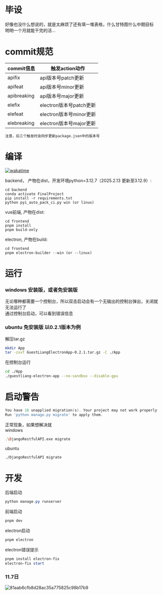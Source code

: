 # 毕设
好像也没什么想说的，就是太麻烦了还有填一堆表格，什么甘特图什么中期目标   
明明一个月就能干完的活…

# commit规范
| commit信息 | 触发action动作 |
| --- | --- |
| apifix | api版本号patch更新 |
| apifeat | api版本号minor更新 |
| apibreaking | api版本号major更新 |
| elefix | electron版本号patch更新 |
| elefeat | electron版本号minor更新 |
| elebreaking | electron版本号major更新 |

`注意，后三个触发时会同步更新package.json中的版本号`


# 编译
[![wakatime](https://wakatime.com/badge/user/0985cb7f-21b8-4ea5-86a4-5e6ba93cb575/project/3eb63dd6-fb69-469e-a7de-4cd19eb66177.svg)](https://wakatime.com/badge/user/0985cb7f-21b8-4ea5-86a4-5e6ba93cb575/project/3eb63dd6-fb69-469e-a7de-4cd19eb6617.svg)   

backend， 产物在dist，开发环境python=3.12.7（2025.2.13 更新至3.12.9）:   
```conda
cd backend
conda activate FinalProject
pip install -r requirements.txt
python pyi_auto_pack_ci.py win (or linux)
```

vue前端, 产物在dist:   
```npm
cd frontend
pnpm install
pnpm build-only
```

electron, 产物在build:   
```npm
cd frontend
pnpm electron-builder --win (or --linux)
```

# 运行
### windows 安装版，或者免安装版   
无论哪种都需要一个控制台，所以双击启动会有一个无输出的控制台弹出，关闭就无法运行了   
通过控制台启动，可以看到错误信息   

### ubuntu 免安装版 以0.2.1版本为例      
解压tar.gz   
```bash
mkdir App
tar -zxvf GuestLiangElectronApp-0.2.1.tar.gz -C ./App 
```
在控制台运行
```bash
cd ./App
./guestliang-electron-app --no-sandbox --disable-gpu
```

# 启动警告
```powershell
You have 18 unapplied migration(s). Your project may not work properly until you apply the migrations for app(s): admin, auth, contenttypes, sessions.
Run 'python manage.py migrate' to apply them.
```
正常现象，如果想解决就   
windows
```bash
.\DjangoRestfulAPI.exe migrate
```
ubuntu
```bash
./DjangoRestfulAPI migrate
```

# 开发
后端启动
```powershell
python manage.py runserver
```
前端启动
```powershell
pnpm dev
```
electron启动
```powershell
pnpm electron
```
electron错误提示
```powershell
pnpm install electron-fix
electron-fix start
```

### 11.7日
![81aab6cfb8d28ac35a775825c98b17b9](https://github.com/user-attachments/assets/5bc0c2d8-e689-4483-9c8e-05b890ea260a)   

